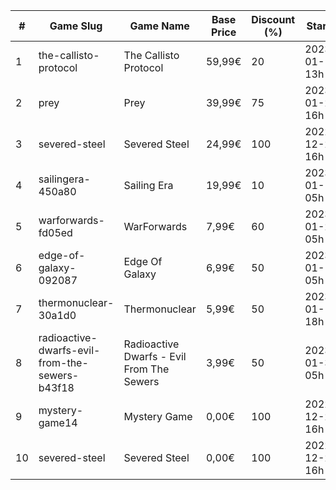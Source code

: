 |#|Game Slug|Game Name|Base Price|Discount (%)|Starts|Ends|
|---|---|---|---|---|---|---|
|1|the-callisto-protocol|The Callisto Protocol|59,99€|20|2023-01-12 13h|2023-01-19 13h|
|2|prey|Prey|39,99€|75|2023-01-24 16h|2023-01-31 16h|
|3|severed-steel|Severed Steel|24,99€|100|2022-12-27 16h|2022-12-28 16h|
|4|sailingera-450a80|Sailing Era|19,99€|10|2023-01-12 05h|2023-01-19 05h|
|5|warforwards-fd05ed|WarForwards|7,99€|60|2023-01-24 05h|2023-01-31 05h|
|6|edge-of-galaxy-092087|Edge Of Galaxy|6,99€|50|2023-01-10 05h|2023-01-17 05h|
|7|thermonuclear-30a1d0|Thermonuclear|5,99€|50|2023-01-17 18h|2023-01-24 18h|
|8|radioactive-dwarfs-evil-from-the-sewers-b43f18|Radioactive Dwarfs - Evil From The Sewers|3,99€|50|2023-01-31 05h|2023-02-07 05h|
|9|mystery-game14|Mystery Game|0,00€|100|2022-12-28 16h|2022-12-29 16h|
|10|severed-steel|Severed Steel|0,00€|100|2022-12-27 16h|2022-12-28 16h|
